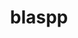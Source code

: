 ---
title: "blaspp"
layout: cache
categories: [package, develop]
meta: {"compilers": ["cce@=18.0.0", "gcc@=10.3.0", "gcc@=11.4.0", "gcc@=9.4.0", "oneapi@=2024.2.1"], "num_specs": 40, "num_specs_by_stack": {"e4s": 19, "e4s-cray-rhel": 2, "e4s-cray-sles": 2, "e4s-neoverse-v2": 5, "e4s-neoverse_v1": 8, "e4s-oneapi": 2, "e4s-power": 2, "root": 40}, "oss": ["rhel8", "sle_hpc15", "ubuntu20.04", "ubuntu22.04"], "platforms": ["linux"], "stacks": ["e4s", "e4s-cray-rhel", "e4s-cray-sles", "e4s-neoverse-v2", "e4s-neoverse_v1", "e4s-oneapi", "e4s-power", "root"], "targets": ["neoverse_v1", "neoverse_v2", "ppc64le", "x86_64_v3", "x86_64_v4"], "versions": ["2024.10.26"]}
spec_details: [{"compiler": "gcc@=11.4.0", "hash": "2e5mtbp4bbnnuqvwqpfudoe5garfvzqi", "os": "ubuntu22.04", "platform": "linux", "size": "-", "stacks": ["e4s-neoverse-v2", "root"], "target": "neoverse_v2", "variants": ["build_system=cmake", "build_type=Release", "~cuda", "generator=make", "~ipo", "+openmp", "~rocm", "+shared", "~sycl"], "versions": ["2024.10.26"]}, {"compiler": "gcc@=11.4.0", "hash": "2zyrq3asc422xocshczpfmpxdlx4ptwv", "os": "ubuntu22.04", "platform": "linux", "size": "-", "stacks": ["e4s", "root"], "target": "x86_64_v3", "variants": ["amdgpu_target=gfx90a", "build_system=cmake", "build_type=Release", "~cuda", "generator=make", "~ipo", "+openmp", "+rocm", "+shared", "~sycl"], "versions": ["2024.10.26"]}, {"compiler": "gcc@=11.4.0", "hash": "4nmickhrzhhgnoyx2hpf2oe5honyd6vk", "os": "ubuntu22.04", "platform": "linux", "size": "-", "stacks": ["e4s", "root"], "target": "x86_64_v3", "variants": ["build_system=cmake", "build_type=Release", "+cuda", "cuda_arch=80", "generator=make", "~ipo", "+openmp", "~rocm", "+shared", "~sycl"], "versions": ["2024.10.26"]}, {"compiler": "gcc@=11.4.0", "hash": "6cdly7rmnuvfybrpz7bvnur7mmog3tjn", "os": "ubuntu22.04", "platform": "linux", "size": "-", "stacks": ["e4s-neoverse_v1", "root"], "target": "neoverse_v1", "variants": ["build_system=cmake", "build_type=Release", "+cuda", "cuda_arch=75", "generator=make", "~ipo", "+openmp", "~rocm", "+shared", "~sycl"], "versions": ["2024.10.26"]}, {"compiler": "gcc@=11.4.0", "hash": "6hrjqa6k6gjb245bolhr6mnf5k26dcds", "os": "ubuntu22.04", "platform": "linux", "size": "-", "stacks": ["e4s", "root"], "target": "x86_64_v3", "variants": ["amdgpu_target=gfx90a", "build_system=cmake", "build_type=Release", "~cuda", "generator=make", "~ipo", "+openmp", "+rocm", "+shared", "~sycl"], "versions": ["2024.10.26"]}, {"compiler": "gcc@=11.4.0", "hash": "6i7wlyvrqt2elc5kbflpuj4wn74up4gk", "os": "ubuntu22.04", "platform": "linux", "size": "-", "stacks": ["e4s", "root"], "target": "x86_64_v3", "variants": ["amdgpu_target=gfx90a", "build_system=cmake", "build_type=Release", "~cuda", "generator=make", "~ipo", "+openmp", "+rocm", "+shared", "~sycl"], "versions": ["2024.10.26"]}, {"compiler": "gcc@=10.3.0", "hash": "6nscuqntl5c26zsiuaqw5xffxjl5xtdd", "os": "sle_hpc15", "platform": "linux", "size": "-", "stacks": ["e4s-cray-sles", "root"], "target": "x86_64_v4", "variants": ["build_system=cmake", "build_type=Release", "~cuda", "generator=make", "~ipo", "+openmp", "~rocm", "+shared", "~sycl"], "versions": ["2024.10.26"]}, {"compiler": "oneapi@=2024.2.1", "hash": "6vipz7b4radikaookrh2ycw3mva25kln", "os": "ubuntu22.04", "platform": "linux", "size": "-", "stacks": ["e4s-oneapi", "root"], "target": "x86_64_v3", "variants": ["build_system=cmake", "build_type=Release", "~cuda", "generator=make", "~ipo", "+openmp", "~rocm", "+shared", "~sycl"], "versions": ["2024.10.26"]}, {"compiler": "gcc@=11.4.0", "hash": "6yrcj7jaldvotpethbhe54bmzhmnblse", "os": "ubuntu22.04", "platform": "linux", "size": "-", "stacks": ["e4s", "root"], "target": "x86_64_v3", "variants": ["amdgpu_target=gfx90a", "build_system=cmake", "build_type=Release", "~cuda", "generator=make", "~ipo", "+openmp", "+rocm", "+shared", "~sycl"], "versions": ["2024.10.26"]}, {"compiler": "gcc@=11.4.0", "hash": "7p3knbtsb4lfw3eq4napsgthoioevu7q", "os": "ubuntu22.04", "platform": "linux", "size": "-", "stacks": ["e4s-neoverse_v1", "root"], "target": "neoverse_v1", "variants": ["build_system=cmake", "build_type=Release", "~cuda", "generator=make", "~ipo", "+openmp", "~rocm", "+shared", "~sycl"], "versions": ["2024.10.26"]}, {"compiler": "cce@=18.0.0", "hash": "aecjqli6exqkl535lon3gu37cij73plb", "os": "rhel8", "platform": "linux", "size": "-", "stacks": ["e4s-cray-rhel", "root"], "target": "x86_64_v3", "variants": ["build_system=cmake", "build_type=Release", "~cuda", "generator=make", "~ipo", "+openmp", "~rocm", "+shared", "~sycl"], "versions": ["2024.10.26"]}, {"compiler": "gcc@=11.4.0", "hash": "bjlmpvsu4jlqhcjx2ubzbbd7ppccdb5w", "os": "ubuntu22.04", "platform": "linux", "size": "-", "stacks": ["e4s-neoverse-v2", "root"], "target": "neoverse_v2", "variants": ["build_system=cmake", "build_type=Release", "+cuda", "cuda_arch=90", "generator=make", "~ipo", "+openmp", "~rocm", "+shared", "~sycl"], "versions": ["2024.10.26"]}, {"compiler": "gcc@=11.4.0", "hash": "bscx424oil3a6bcb4wdipux5s35gnous", "os": "ubuntu22.04", "platform": "linux", "size": "-", "stacks": ["e4s-neoverse_v1", "root"], "target": "neoverse_v1", "variants": ["build_system=cmake", "build_type=Release", "+cuda", "cuda_arch=90", "generator=make", "~ipo", "+openmp", "~rocm", "+shared", "~sycl"], "versions": ["2024.10.26"]}, {"compiler": "gcc@=9.4.0", "hash": "dufpsxvqly2koe6ox7wik67indpz4kue", "os": "ubuntu20.04", "platform": "linux", "size": "-", "stacks": ["e4s-power", "root"], "target": "ppc64le", "variants": ["build_system=cmake", "build_type=Release", "~cuda", "generator=make", "~ipo", "+openmp", "~rocm", "+shared", "~sycl"], "versions": ["2024.10.26"]}, {"compiler": "gcc@=11.4.0", "hash": "dy6sk4owce77yvelaqwuciliwz5ex7gi", "os": "ubuntu22.04", "platform": "linux", "size": "-", "stacks": ["e4s-neoverse_v1", "root"], "target": "neoverse_v1", "variants": ["build_system=cmake", "build_type=Release", "+cuda", "cuda_arch=80", "generator=make", "~ipo", "+openmp", "~rocm", "+shared", "~sycl"], "versions": ["2024.10.26"]}, {"compiler": "gcc@=11.4.0", "hash": "ffk37u3eiuvkhzpriq3nq7ogn2h5sd46", "os": "ubuntu22.04", "platform": "linux", "size": "-", "stacks": ["e4s-neoverse_v1", "root"], "target": "neoverse_v1", "variants": ["build_system=cmake", "build_type=Release", "+cuda", "cuda_arch=90", "generator=make", "~ipo", "+openmp", "~rocm", "+shared", "~sycl"], "versions": ["2024.10.26"]}, {"compiler": "gcc@=11.4.0", "hash": "fhwd7fevpr5zihlnmeqbj5v557d7erqc", "os": "ubuntu22.04", "platform": "linux", "size": "-", "stacks": ["e4s", "root"], "target": "x86_64_v3", "variants": ["build_system=cmake", "build_type=Release", "~cuda", "generator=make", "~ipo", "+openmp", "~rocm", "+shared", "~sycl"], "versions": ["2024.10.26"]}, {"compiler": "gcc@=11.4.0", "hash": "hv2ewceh5bah54kbvh3ovpf75nemvyic", "os": "ubuntu22.04", "platform": "linux", "size": "-", "stacks": ["e4s-neoverse_v1", "root"], "target": "neoverse_v1", "variants": ["build_system=cmake", "build_type=Release", "+cuda", "cuda_arch=75", "generator=make", "~ipo", "+openmp", "~rocm", "+shared", "~sycl"], "versions": ["2024.10.26"]}, {"compiler": "gcc@=11.4.0", "hash": "hvvlay32vnsn3xic6uxibaeu57l36uuz", "os": "ubuntu22.04", "platform": "linux", "size": "-", "stacks": ["e4s", "root"], "target": "x86_64_v3", "variants": ["build_system=cmake", "build_type=Release", "+cuda", "cuda_arch=90", "generator=make", "~ipo", "+openmp", "~rocm", "+shared", "~sycl"], "versions": ["2024.10.26"]}, {"compiler": "gcc@=11.4.0", "hash": "iyfanxdvkbbhaeelv7f4tphiwyoitqfa", "os": "ubuntu22.04", "platform": "linux", "size": "-", "stacks": ["e4s", "root"], "target": "x86_64_v3", "variants": ["amdgpu_target=gfx90a", "build_system=cmake", "build_type=Release", "~cuda", "generator=make", "~ipo", "+openmp", "+rocm", "+shared", "~sycl"], "versions": ["2024.10.26"]}, {"compiler": "gcc@=11.4.0", "hash": "jitbazurantf3gu2enct4pqgbat4hvls", "os": "ubuntu22.04", "platform": "linux", "size": "-", "stacks": ["e4s-neoverse_v1", "root"], "target": "neoverse_v1", "variants": ["build_system=cmake", "build_type=Release", "+cuda", "cuda_arch=80", "generator=make", "~ipo", "+openmp", "~rocm", "+shared", "~sycl"], "versions": ["2024.10.26"]}, {"compiler": "gcc@=11.4.0", "hash": "jmwcsyfdqahzkbtvh6izwx4hexzw7tko", "os": "ubuntu22.04", "platform": "linux", "size": "-", "stacks": ["e4s", "root"], "target": "x86_64_v3", "variants": ["amdgpu_target=gfx90a", "build_system=cmake", "build_type=Release", "~cuda", "generator=make", "~ipo", "+openmp", "+rocm", "+shared", "~sycl"], "versions": ["2024.10.26"]}, {"compiler": "gcc@=11.4.0", "hash": "khlth4h4pqfcf37fxs5rtjpcpv4akhjq", "os": "ubuntu22.04", "platform": "linux", "size": "-", "stacks": ["e4s-neoverse-v2", "root"], "target": "neoverse_v2", "variants": ["build_system=cmake", "build_type=Release", "+cuda", "cuda_arch=90", "generator=make", "~ipo", "+openmp", "~rocm", "+shared", "~sycl"], "versions": ["2024.10.26"]}, {"compiler": "gcc@=10.3.0", "hash": "kxvn6zxlqvdggy2nex5nghq2v7qpqqvl", "os": "sle_hpc15", "platform": "linux", "size": "-", "stacks": ["e4s-cray-sles", "root"], "target": "x86_64_v4", "variants": ["build_system=cmake", "build_type=Release", "~cuda", "generator=make", "~ipo", "+openmp", "~rocm", "+shared", "~sycl"], "versions": ["2024.10.26"]}, {"compiler": "gcc@=11.4.0", "hash": "mpscaofqmp727slxut5znhi6mbuqgybu", "os": "ubuntu22.04", "platform": "linux", "size": "-", "stacks": ["e4s", "root"], "target": "x86_64_v3", "variants": ["build_system=cmake", "build_type=Release", "+cuda", "cuda_arch=90", "generator=make", "~ipo", "+openmp", "~rocm", "+shared", "~sycl"], "versions": ["2024.10.26"]}, {"compiler": "gcc@=11.4.0", "hash": "n5hriar5wrvttz3fo5vzdl65zjfm62y3", "os": "ubuntu22.04", "platform": "linux", "size": "-", "stacks": ["e4s", "root"], "target": "x86_64_v3", "variants": ["build_system=cmake", "build_type=Release", "+cuda", "cuda_arch=90", "generator=make", "~ipo", "+openmp", "~rocm", "+shared", "~sycl"], "versions": ["2024.10.26"]}, {"compiler": "gcc@=11.4.0", "hash": "odo5kp4vecnizdegenl3t6dr3xy7zgjf", "os": "ubuntu22.04", "platform": "linux", "size": "-", "stacks": ["e4s-neoverse-v2", "root"], "target": "neoverse_v2", "variants": ["build_system=cmake", "build_type=Release", "~cuda", "generator=make", "~ipo", "+openmp", "~rocm", "+shared", "~sycl"], "versions": ["2024.10.26"]}, {"compiler": "gcc@=9.4.0", "hash": "r6wjeykyu7h3f34fpnuwcnsldxzmji2x", "os": "ubuntu20.04", "platform": "linux", "size": "-", "stacks": ["e4s-power", "root"], "target": "ppc64le", "variants": ["build_system=cmake", "build_type=Release", "+cuda", "cuda_arch=70", "generator=make", "~ipo", "+openmp", "~rocm", "+shared", "~sycl"], "versions": ["2024.10.26"]}, {"compiler": "gcc@=11.4.0", "hash": "s6mm3gxocdouybek7s2m2ktcf73jmdc7", "os": "ubuntu22.04", "platform": "linux", "size": "-", "stacks": ["e4s", "root"], "target": "x86_64_v3", "variants": ["amdgpu_target=gfx90a", "build_system=cmake", "build_type=Release", "~cuda", "generator=make", "~ipo", "+openmp", "+rocm", "+shared", "~sycl"], "versions": ["2024.10.26"]}, {"compiler": "cce@=18.0.0", "hash": "sswqigiwipdezklw6rpu3ghy2zeygxh4", "os": "rhel8", "platform": "linux", "size": "-", "stacks": ["e4s-cray-rhel", "root"], "target": "x86_64_v3", "variants": ["build_system=cmake", "build_type=Release", "~cuda", "generator=make", "~ipo", "+openmp", "~rocm", "+shared", "~sycl"], "versions": ["2024.10.26"]}, {"compiler": "gcc@=11.4.0", "hash": "sublsogf3dtv7qfbptbqdinr3xpgdcuq", "os": "ubuntu22.04", "platform": "linux", "size": "-", "stacks": ["e4s-neoverse_v1", "root"], "target": "neoverse_v1", "variants": ["build_system=cmake", "build_type=Release", "~cuda", "generator=make", "~ipo", "+openmp", "~rocm", "+shared", "~sycl"], "versions": ["2024.10.26"]}, {"compiler": "gcc@=11.4.0", "hash": "usy3mbvutlxtwo34lmzchc5ofylovrsy", "os": "ubuntu22.04", "platform": "linux", "size": "-", "stacks": ["e4s", "root"], "target": "x86_64_v3", "variants": ["build_system=cmake", "build_type=Release", "~cuda", "generator=make", "~ipo", "+openmp", "~rocm", "+shared", "~sycl"], "versions": ["2024.10.26"]}, {"compiler": "gcc@=11.4.0", "hash": "utb2can5wlw73gjwcbr2qy24ezxqxv5v", "os": "ubuntu22.04", "platform": "linux", "size": "-", "stacks": ["e4s", "root"], "target": "x86_64_v3", "variants": ["amdgpu_target=gfx90a", "build_system=cmake", "build_type=Release", "~cuda", "generator=make", "~ipo", "+openmp", "+rocm", "+shared", "~sycl"], "versions": ["2024.10.26"]}, {"compiler": "gcc@=11.4.0", "hash": "vdgxldcobgrxhlsszypn5mxyiyint73y", "os": "ubuntu22.04", "platform": "linux", "size": "-", "stacks": ["e4s-neoverse-v2", "root"], "target": "neoverse_v2", "variants": ["build_system=cmake", "build_type=Release", "+cuda", "cuda_arch=90", "generator=make", "~ipo", "+openmp", "~rocm", "+shared", "~sycl"], "versions": ["2024.10.26"]}, {"compiler": "gcc@=11.4.0", "hash": "vks4nmgywyanl5nhf45rl66qxua5glz2", "os": "ubuntu22.04", "platform": "linux", "size": "-", "stacks": ["e4s", "root"], "target": "x86_64_v3", "variants": ["amdgpu_target=gfx90a", "build_system=cmake", "build_type=Release", "~cuda", "generator=make", "~ipo", "+openmp", "+rocm", "+shared", "~sycl"], "versions": ["2024.10.26"]}, {"compiler": "gcc@=11.4.0", "hash": "vvvvwvbyidro3qlrs7qttpezmpiuqy5r", "os": "ubuntu22.04", "platform": "linux", "size": "-", "stacks": ["e4s", "root"], "target": "x86_64_v3", "variants": ["build_system=cmake", "build_type=Release", "+cuda", "cuda_arch=80", "generator=make", "~ipo", "+openmp", "~rocm", "+shared", "~sycl"], "versions": ["2024.10.26"]}, {"compiler": "gcc@=11.4.0", "hash": "xcfcd4newal3cvsh2hvagy7wpgungewy", "os": "ubuntu22.04", "platform": "linux", "size": "-", "stacks": ["e4s", "root"], "target": "x86_64_v3", "variants": ["amdgpu_target=gfx90a", "build_system=cmake", "build_type=Release", "~cuda", "generator=make", "~ipo", "+openmp", "+rocm", "+shared", "~sycl"], "versions": ["2024.10.26"]}, {"compiler": "oneapi@=2024.2.1", "hash": "ywmtcbkprqzhva6eplt2dmk6suubmsgy", "os": "ubuntu22.04", "platform": "linux", "size": "-", "stacks": ["e4s-oneapi", "root"], "target": "x86_64_v3", "variants": ["build_system=cmake", "build_type=Release", "~cuda", "generator=make", "~ipo", "+openmp", "~rocm", "+shared", "~sycl"], "versions": ["2024.10.26"]}, {"compiler": "gcc@=11.4.0", "hash": "z3buc3oxyxticu64hn5o33r4qihkqepf", "os": "ubuntu22.04", "platform": "linux", "size": "-", "stacks": ["e4s", "root"], "target": "x86_64_v3", "variants": ["build_system=cmake", "build_type=Release", "+cuda", "cuda_arch=80", "generator=make", "~ipo", "+openmp", "~rocm", "+shared", "~sycl"], "versions": ["2024.10.26"]}, {"compiler": "gcc@=11.4.0", "hash": "zluorjg7ar2qaeca67jn2zztivvtbamd", "os": "ubuntu22.04", "platform": "linux", "size": "-", "stacks": ["e4s", "root"], "target": "x86_64_v3", "variants": ["amdgpu_target=gfx90a", "build_system=cmake", "build_type=Release", "~cuda", "generator=make", "~ipo", "+openmp", "+rocm", "+shared", "~sycl"], "versions": ["2024.10.26"]}]
---